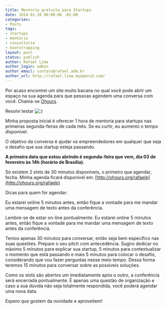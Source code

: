 ```yaml
---
title: Mentoria gratuita para Startups
date: 2014-01-28 00:00:00 -02:00
categories:
- Posts
tags:
- startups
- mentoria
- consultoria
- bootstrapping
layout: post
status: publish
author: Rafael Lima
author_login: admin
author_email: contato@rafael.adm.br
author_url: http://rafael.lima.myopenid.com/
---
```


Por acaso encontrei um site muito bacana no qual você pode abrir um espaço na sua agenda para que pessoas agendem uma conversa com você. Chama-se [Ohours](http://ohours.org/).

Resolvi testar ![:)](http://s0.wp.com/wp-includes/images/smilies/icon_smile.gif) 

Minha proposta inicial é oferecer 1 hora de mentoria para startups nas primeiras segunda-feiras de cada mês. Se eu curtir, eu aumento o tempo disponível.

O objetivo da conversa é ajudar os empreendedores em qualquer que seja o desafio que sua startup esteja passando.

**A primeira data que estou abrindo é segunda-feira que vem, dia 03 de fevereiro às 14h (horário de Brasília).**

Só existem 2 slots de 30 minutos disponíveis, o primeiro que agendar, fecha. Minha agenda ficará disponível em: [http://ohours.org/rafaelp](http://ohours.org/rafaelp)

Dicas para quem for agendar:
> 
Eu estarei online 5 minutos antes, então fique a vontade para me mandar uma mensagem de texto antes da conferência.

Lembre-se de estar on-line pontualmente. Eu estarei online 5 minutos antes, então fique a vontade para me mandar uma mensagem de texto antes da conferência.

Temos apenas 30 minutos para conversar, então seja bem específico nas suas questões. Prepare o seu pitch com antecedência. Sugiro dedicar no máximo 5 minutos para explicar sua startup, 5 minutos para contextualizar o momento que está passando e mais 5 minutos para colocar o desafio, considerando que vou fazer perguntas nesse meio tempo. Dessa forma teremos 15 minutos para conversar sobre as possíveis soluções.

Como os slots são abertos um imediatamente após o outro, a conferência será encerrada pontualmente. É apenas uma questão de organização e caso a sua dúvida não seja totalmente respondida, você poderá agendar uma nova data.

Espero que gostem da novidade e aproveitem!


